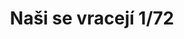 ---
title: "Naši se vracejí  1/72"
price: 7600 
desc: "LIMITED EDITION, Naši se vracejí  1/72, razmera: 1/72"
img_path: "/assets/img/2120.jpg"
brand: EDUARD
available: true
special_offer: false
new: false
soon: false
cat: "Plasticne-Makete"
subcat: "PM-EDUARD"
subsubcat: ""
sifra: "2120"
---